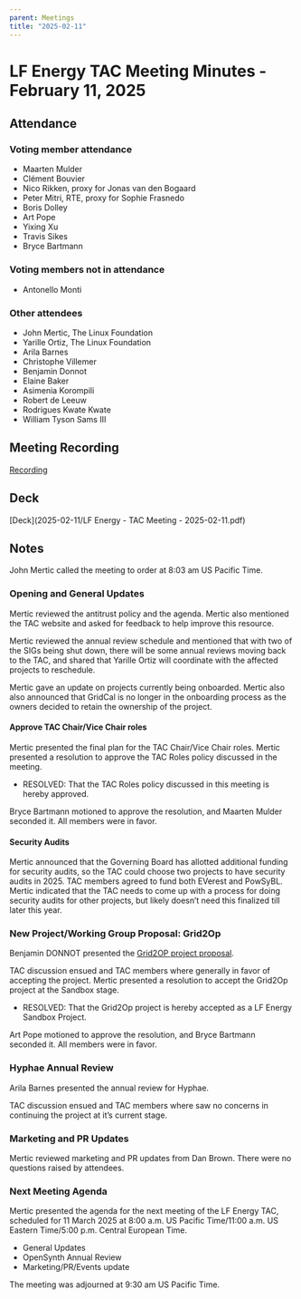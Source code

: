 ```yaml
---
parent: Meetings
title: "2025-02-11"
---
```


# LF Energy TAC Meeting Minutes - February 11, 2025

## Attendance

### Voting member attendance

* Maarten Mulder
* Clément Bouvier
* Nico Rikken, proxy for Jonas van den Bogaard
* Peter Mitri, RTE, proxy for Sophie Frasnedo
* Boris Dolley
* Art Pope
* Yixing Xu
* Travis Sikes
* Bryce Bartmann

### Voting members not in attendance

* Antonello Monti

### Other attendees

* John Mertic, The Linux Foundation
* Yarille Ortiz, The Linux Foundation
* Arila Barnes
* Christophe Villemer
* Benjamin Donnot
* Elaine Baker
* Asimenia Korompili
* Robert de Leeuw
* Rodrigues Kwate Kwate
* William Tyson Sams III

## Meeting Recording

[Recording](https://zoom.us/rec/share/fOsARflGUeD-5-naFgHD23j4CqFtyl7-MHFZalnoGvpul-a2pw9S3D76l-LQicxd.Nc16hwIgU5h7Lz0R)

## Deck

[Deck](2025-02-11/LF Energy - TAC Meeting - 2025-02-11.pdf)

## Notes

John Mertic called the meeting to order at 8:03 am US Pacific Time.

### Opening and General Updates

Mertic reviewed the antitrust policy and the agenda. Mertic also mentioned the TAC website and asked for feedback to help improve this resource.

Mertic reviewed the annual review schedule and mentioned that with two of the SIGs being shut down, there will be some annual reviews moving back to the TAC, and shared that Yarille Ortiz will coordinate with the affected projects to reschedule.

Mertic gave an update on projects currently being onboarded. Mertic also also announced that GridCal is no longer in the onboarding process as the owners decided to retain the ownership of the project.

#### Approve TAC Chair/Vice Chair roles

Mertic presented the final plan for the TAC Chair/Vice Chair roles. Mertic presented a resolution to approve the TAC Roles policy discussed in the meeting.

* RESOLVED: That the TAC Roles policy discussed in this meeting is hereby approved.

Bryce Bartmann motioned to approve the resolution, and Maarten Mulder seconded it. All members were in favor.

#### Security Audits

Mertic announced that the Governing Board has allotted additional funding for security audits, so the TAC could choose two projects to have security audits in 2025. TAC members agreed to fund both EVerest and PowSyBL. Mertic indicated that the TAC needs to come up with a process for doing security audits for other projects, but likely doesn’t need this finalized till later this year.

### New Project/Working Group Proposal: Grid2Op 

Benjamin DONNOT presented the [Grid2OP project proposal](https://github.com/user-attachments/files/19248095/20250211_grid2op_mission_statement.pdf).

TAC discussion ensued and TAC members where generally in favor of accepting the project. Mertic presented a resolution to accept the Grid2Op project at the Sandbox stage.

* RESOLVED: That the Grid2Op project is hereby accepted as a LF Energy Sandbox Project.

Art Pope motioned to approve the resolution, and Bryce Bartmann seconded it. All members were in favor.

### Hyphae Annual Review

Arila Barnes presented the annual review for Hyphae. 

TAC discussion ensued and TAC members where saw no concerns in continuing the project at it’s current stage.

### Marketing and PR Updates

Mertic reviewed marketing and PR updates from Dan Brown. There were no questions raised by attendees.

### Next Meeting Agenda

Mertic presented the agenda for the next meeting of the LF Energy TAC, scheduled for 11  March 2025 at 8:00 a.m. US Pacific Time/11:00 a.m. US Eastern Time/5:00 p.m. Central European Time.

* General Updates
* OpenSynth Annual Review
* Marketing/PR/Events update

The meeting was adjourned at 9:30 am US Pacific Time.
